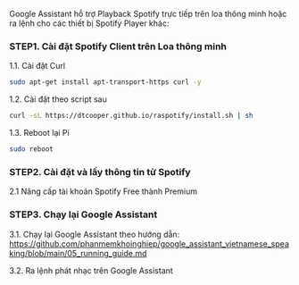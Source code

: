 
Google Assistant hỗ trợ Playback Spotify trực tiếp trên loa thông minh hoặc ra lệnh cho các thiết bị Spotify Player khác:

### STEP1. Cài đặt Spotify Client trên Loa thông minh

1.1. Cài đặt Curl

```sh
sudo apt-get install apt-transport-https curl -y 
```

1.2. Cài đặt theo script sau

```sh
curl -sL https://dtcooper.github.io/raspotify/install.sh | sh
```
1.3. Reboot lại Pi

```sh
sudo reboot
```

### STEP2. Cài đặt và lấy thông tin từ Spotify

2.1 Nâng cấp tài khoản Spotify Free thành Premium

### STEP3. Chạy lại Google Assistant

3.1. Chạy lại Google Assistant theo hướng dẫn: https://github.com/phanmemkhoinghiep/google_assistant_vietnamese_speaking/blob/main/05_running_guide.md

3.2. Ra lệnh phát nhạc trên Google Assistant

